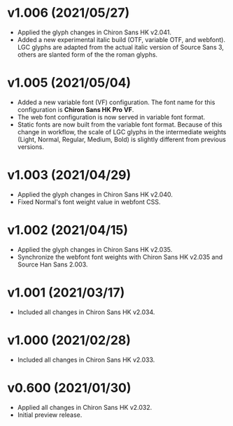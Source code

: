 v1.006 (2021/05/27)
====
- Applied the glyph changes in Chiron Sans HK v2.041.
- Added a new experimental italic build (OTF, variable OTF, and webfont). LGC glyphs are adapted from the actual italic version of Source Sans 3, others are slanted form of the the roman glyphs.

v1.005 (2021/05/04)
====
- Added a new variable font (VF) configuration. The font name for this configuration is **Chiron Sans HK Pro VF**.
- The web font configuration is now served in variable font format.
- Static fonts are now built from the variable font format. Because of this change in workflow, the scale of LGC glyphs in the intermediate weights (Light, Normal, Regular, Medium, Bold) is slightly different from previous versions.

v1.003 (2021/04/29)
====
- Applied the glyph changes in Chiron Sans HK v2.040.
- Fixed Normal's font weight value in webfont CSS.

v1.002 (2021/04/15)
====
- Applied the glyph changes in Chiron Sans HK v2.035.
- Synchronize the webfont font weights with Chiron Sans HK v2.035 and Source Han Sans 2.003.

v1.001 (2021/03/17)
====
- Included all changes in Chiron Sans HK v2.034.

v1.000 (2021/02/28)
====
- Included all changes in Chiron Sans HK v2.033.

v0.600 (2021/01/30)
====
- Applied all changes in Chiron Sans HK v2.032.
- Initial preview release.
